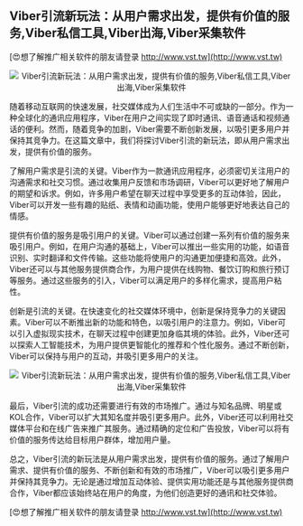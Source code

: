 ## **Viber引流新玩法：从用户需求出发，提供有价值的服务,Viber私信工具,Viber出海,Viber采集软件**

[😍想了解推广相关软件的朋友请登录 http://www.vst.tw](http://www.vst.tw)

 <center><img src="https://vst.tw/MP4/tuiguang/png/0.png" alt="Viber引流新玩法：从用户需求出发，提供有价值的服务,Viber私信工具,Viber出海,Viber采集软件"></center>

随着移动互联网的快速发展，社交媒体成为人们生活中不可或缺的一部分。作为一种全球化的通讯应用程序，Viber在用户之间实现了即时通讯、语音通话和视频通话的便利。然而，随着竞争的加剧，Viber需要不断创新发展，以吸引更多用户并保持其竞争力。在这篇文章中，我们将探讨Viber引流的新玩法，即从用户需求出发，提供有价值的服务。

了解用户需求是引流的关键。Viber作为一款通讯应用程序，必须密切关注用户的沟通需求和社交习惯。通过收集用户反馈和市场调研，Viber可以更好地了解用户的期望和诉求。例如，许多用户希望在聊天过程中享受更多的互动体验，因此，Viber可以开发一些有趣的贴纸、表情和动画功能，使用户能够更好地表达自己的情感。

提供有价值的服务是吸引用户的关键。Viber可以通过创建一系列有价值的服务来吸引用户。例如，在用户沟通的基础上，Viber可以推出一些实用的功能，如语音识别、实时翻译和文件传输。这些功能将使用户的沟通更加便捷和高效。此外，Viber还可以与其他服务提供商合作，为用户提供在线购物、餐饮订购和旅行预订等服务。通过这些服务的引入，Viber可以满足用户的多样化需求，提高用户粘性。

创新是引流的关键。在快速变化的社交媒体环境中，创新是保持竞争力的关键因素。Viber可以不断推出新的功能和特色，以吸引用户的注意力。例如，Viber可以引入虚拟现实技术，在聊天过程中创建更加身临其境的体验。此外，Viber还可以探索人工智能技术，为用户提供更智能化的推荐和个性化服务。通过不断创新，Viber可以保持与用户的互动，并吸引更多用户的关注。

 <center><img src="https://vst.tw/MP4/tuiguang/png/5.png" alt="Viber引流新玩法：从用户需求出发，提供有价值的服务,Viber私信工具,Viber出海,Viber采集软件"></center>

最后，Viber引流的成功还需要进行有效的市场推广。通过与知名品牌、明星或KOL合作，Viber可以扩大其知名度并吸引更多用户。此外，Viber还可以利用社交媒体平台和在线广告来推广其服务。通过精确的定位和广告投放，Viber可以将有价值的服务传达给目标用户群体，增加用户量。

总之，Viber引流的新玩法是从用户需求出发，提供有价值的服务。通过了解用户需求、提供有价值的服务、不断创新和有效的市场推广，Viber可以吸引更多用户并保持其竞争力。无论是通过增加互动体验、提供实用功能还是与其他服务提供商合作，Viber都应该始终站在用户的角度，为他们创造更好的通讯和社交体验。

[😍想了解推广相关软件的朋友请登录 http://www.vst.tw](http://www.vst.tw)



